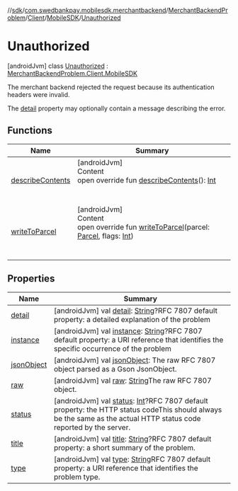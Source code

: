 //[sdk](../../../../../../index.md)/[com.swedbankpay.mobilesdk.merchantbackend](../../../../index.md)/[MerchantBackendProblem](../../../index.md)/[Client](../../index.md)/[MobileSDK](../index.md)/[Unauthorized](index.md)



# Unauthorized  
 [androidJvm] class [Unauthorized](index.md) : [MerchantBackendProblem.Client.MobileSDK](../index.md)

The merchant backend rejected the request because its authentication headers were invalid.



The [detail](../../../../../com.swedbankpay.mobilesdk/-problem/detail.md) property may optionally contain a message describing the error.

   


## Functions  
  
|  Name |  Summary | 
|---|---|
| <a name="com.swedbankpay.mobilesdk/Problem/describeContents/#/PointingToDeclaration/"></a>[describeContents](../../../../../com.swedbankpay.mobilesdk/-problem/describe-contents.md)| <a name="com.swedbankpay.mobilesdk/Problem/describeContents/#/PointingToDeclaration/"></a>[androidJvm]  <br>Content  <br>open override fun [describeContents](../../../../../com.swedbankpay.mobilesdk/-problem/describe-contents.md)(): [Int](https://kotlinlang.org/api/latest/jvm/stdlib/kotlin/-int/index.html)  <br><br><br>|
| <a name="com.swedbankpay.mobilesdk.merchantbackend/MerchantBackendProblem/writeToParcel/#android.os.Parcel#kotlin.Int/PointingToDeclaration/"></a>[writeToParcel](../../../write-to-parcel.md)| <a name="com.swedbankpay.mobilesdk.merchantbackend/MerchantBackendProblem/writeToParcel/#android.os.Parcel#kotlin.Int/PointingToDeclaration/"></a>[androidJvm]  <br>Content  <br>open override fun [writeToParcel](../../../write-to-parcel.md)(parcel: [Parcel](https://developer.android.com/reference/kotlin/android/os/Parcel.html), flags: [Int](https://kotlinlang.org/api/latest/jvm/stdlib/kotlin/-int/index.html))  <br><br><br>|


## Properties  
  
|  Name |  Summary | 
|---|---|
| <a name="com.swedbankpay.mobilesdk.merchantbackend/MerchantBackendProblem.Client.MobileSDK.Unauthorized/detail/#/PointingToDeclaration/"></a>[detail](index.md#%5Bcom.swedbankpay.mobilesdk.merchantbackend%2FMerchantBackendProblem.Client.MobileSDK.Unauthorized%2Fdetail%2F%23%2FPointingToDeclaration%2F%5D%2FProperties%2F2101262426)| <a name="com.swedbankpay.mobilesdk.merchantbackend/MerchantBackendProblem.Client.MobileSDK.Unauthorized/detail/#/PointingToDeclaration/"></a> [androidJvm] val [detail](index.md#%5Bcom.swedbankpay.mobilesdk.merchantbackend%2FMerchantBackendProblem.Client.MobileSDK.Unauthorized%2Fdetail%2F%23%2FPointingToDeclaration%2F%5D%2FProperties%2F2101262426): [String](https://kotlinlang.org/api/latest/jvm/stdlib/kotlin/-string/index.html)?RFC 7807 default property: a detailed explanation of the problem   <br>|
| <a name="com.swedbankpay.mobilesdk.merchantbackend/MerchantBackendProblem.Client.MobileSDK.Unauthorized/instance/#/PointingToDeclaration/"></a>[instance](index.md#%5Bcom.swedbankpay.mobilesdk.merchantbackend%2FMerchantBackendProblem.Client.MobileSDK.Unauthorized%2Finstance%2F%23%2FPointingToDeclaration%2F%5D%2FProperties%2F2101262426)| <a name="com.swedbankpay.mobilesdk.merchantbackend/MerchantBackendProblem.Client.MobileSDK.Unauthorized/instance/#/PointingToDeclaration/"></a> [androidJvm] val [instance](index.md#%5Bcom.swedbankpay.mobilesdk.merchantbackend%2FMerchantBackendProblem.Client.MobileSDK.Unauthorized%2Finstance%2F%23%2FPointingToDeclaration%2F%5D%2FProperties%2F2101262426): [String](https://kotlinlang.org/api/latest/jvm/stdlib/kotlin/-string/index.html)?RFC 7807 default property: a URI reference that identifies the specific occurrence of the problem   <br>|
| <a name="com.swedbankpay.mobilesdk.merchantbackend/MerchantBackendProblem.Client.MobileSDK.Unauthorized/jsonObject/#/PointingToDeclaration/"></a>[jsonObject](index.md#%5Bcom.swedbankpay.mobilesdk.merchantbackend%2FMerchantBackendProblem.Client.MobileSDK.Unauthorized%2FjsonObject%2F%23%2FPointingToDeclaration%2F%5D%2FProperties%2F2101262426)| <a name="com.swedbankpay.mobilesdk.merchantbackend/MerchantBackendProblem.Client.MobileSDK.Unauthorized/jsonObject/#/PointingToDeclaration/"></a> [androidJvm] val [jsonObject](index.md#%5Bcom.swedbankpay.mobilesdk.merchantbackend%2FMerchantBackendProblem.Client.MobileSDK.Unauthorized%2FjsonObject%2F%23%2FPointingToDeclaration%2F%5D%2FProperties%2F2101262426): The raw RFC 7807 object parsed as a Gson JsonObject.   <br>|
| <a name="com.swedbankpay.mobilesdk.merchantbackend/MerchantBackendProblem.Client.MobileSDK.Unauthorized/raw/#/PointingToDeclaration/"></a>[raw](index.md#%5Bcom.swedbankpay.mobilesdk.merchantbackend%2FMerchantBackendProblem.Client.MobileSDK.Unauthorized%2Fraw%2F%23%2FPointingToDeclaration%2F%5D%2FProperties%2F2101262426)| <a name="com.swedbankpay.mobilesdk.merchantbackend/MerchantBackendProblem.Client.MobileSDK.Unauthorized/raw/#/PointingToDeclaration/"></a> [androidJvm] val [raw](index.md#%5Bcom.swedbankpay.mobilesdk.merchantbackend%2FMerchantBackendProblem.Client.MobileSDK.Unauthorized%2Fraw%2F%23%2FPointingToDeclaration%2F%5D%2FProperties%2F2101262426): [String](https://kotlinlang.org/api/latest/jvm/stdlib/kotlin/-string/index.html)The raw RFC 7807 object.   <br>|
| <a name="com.swedbankpay.mobilesdk.merchantbackend/MerchantBackendProblem.Client.MobileSDK.Unauthorized/status/#/PointingToDeclaration/"></a>[status](index.md#%5Bcom.swedbankpay.mobilesdk.merchantbackend%2FMerchantBackendProblem.Client.MobileSDK.Unauthorized%2Fstatus%2F%23%2FPointingToDeclaration%2F%5D%2FProperties%2F2101262426)| <a name="com.swedbankpay.mobilesdk.merchantbackend/MerchantBackendProblem.Client.MobileSDK.Unauthorized/status/#/PointingToDeclaration/"></a> [androidJvm] val [status](index.md#%5Bcom.swedbankpay.mobilesdk.merchantbackend%2FMerchantBackendProblem.Client.MobileSDK.Unauthorized%2Fstatus%2F%23%2FPointingToDeclaration%2F%5D%2FProperties%2F2101262426): [Int](https://kotlinlang.org/api/latest/jvm/stdlib/kotlin/-int/index.html)?RFC 7807 default property: the HTTP status codeThis should always be the same as the actual HTTP status code reported by the server.   <br>|
| <a name="com.swedbankpay.mobilesdk.merchantbackend/MerchantBackendProblem.Client.MobileSDK.Unauthorized/title/#/PointingToDeclaration/"></a>[title](index.md#%5Bcom.swedbankpay.mobilesdk.merchantbackend%2FMerchantBackendProblem.Client.MobileSDK.Unauthorized%2Ftitle%2F%23%2FPointingToDeclaration%2F%5D%2FProperties%2F2101262426)| <a name="com.swedbankpay.mobilesdk.merchantbackend/MerchantBackendProblem.Client.MobileSDK.Unauthorized/title/#/PointingToDeclaration/"></a> [androidJvm] val [title](index.md#%5Bcom.swedbankpay.mobilesdk.merchantbackend%2FMerchantBackendProblem.Client.MobileSDK.Unauthorized%2Ftitle%2F%23%2FPointingToDeclaration%2F%5D%2FProperties%2F2101262426): [String](https://kotlinlang.org/api/latest/jvm/stdlib/kotlin/-string/index.html)?RFC 7807 default property: a short summary of the problem.   <br>|
| <a name="com.swedbankpay.mobilesdk.merchantbackend/MerchantBackendProblem.Client.MobileSDK.Unauthorized/type/#/PointingToDeclaration/"></a>[type](index.md#%5Bcom.swedbankpay.mobilesdk.merchantbackend%2FMerchantBackendProblem.Client.MobileSDK.Unauthorized%2Ftype%2F%23%2FPointingToDeclaration%2F%5D%2FProperties%2F2101262426)| <a name="com.swedbankpay.mobilesdk.merchantbackend/MerchantBackendProblem.Client.MobileSDK.Unauthorized/type/#/PointingToDeclaration/"></a> [androidJvm] val [type](index.md#%5Bcom.swedbankpay.mobilesdk.merchantbackend%2FMerchantBackendProblem.Client.MobileSDK.Unauthorized%2Ftype%2F%23%2FPointingToDeclaration%2F%5D%2FProperties%2F2101262426): [String](https://kotlinlang.org/api/latest/jvm/stdlib/kotlin/-string/index.html)RFC 7807 default property: a URI reference that identifies the problem type.   <br>|

